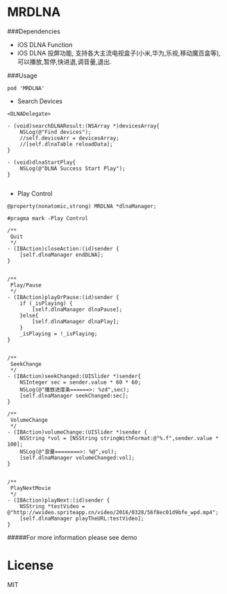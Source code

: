 # MRDLNA

###Dependencies

- iOS DLNA Function 
- iOS DLNA 投屏功能, 支持各大主流电视盒子(小米,华为,乐视,移动魔百盒等), 可以播放,暂停,快进退,调音量,退出.

###Usage

```
pod 'MRDLNA'
```


- Search Devices

```
<DLNADelegate>

- (void)searchDLNAResult:(NSArray *)devicesArray{
    NSLog(@"Find devices");
    //self.deviceArr = devicesArray;
    //[self.dlnaTable reloadData];
}

- (void)dlnaStartPlay{
    NSLog(@"DLNA Success Start Play");
}


```

- Play Control

```
@property(nonatomic,strong) MRDLNA *dlnaManager;

#pragma mark -Play Control

/**
 Quit
 */
- (IBAction)closeAction:(id)sender {
    [self.dlnaManager endDLNA];
}


/**
 Play/Pause
 */
- (IBAction)playOrPause:(id)sender {
    if (_isPlaying) {
        [self.dlnaManager dlnaPause];
    }else{
        [self.dlnaManager dlnaPlay];
    }
    _isPlaying = !_isPlaying;
}


/**
 SeekChange
 */
- (IBAction)seekChanged:(UISlider *)sender{
    NSInteger sec = sender.value * 60 * 60;
    NSLog(@"播放进度条======>: %zd",sec);
    [self.dlnaManager seekChanged:sec];
}

/**
 VolumeChange
 */
- (IBAction)volumeChange:(UISlider *)sender {
    NSString *vol = [NSString stringWithFormat:@"%.f",sender.value * 100];
    NSLog(@"音量========>: %@",vol);
    [self.dlnaManager volumeChanged:vol];
}


/**
 PlayNextMovie
 */
- (IBAction)playNext:(id)sender {
    NSString *testVideo = @"http://wvideo.spriteapp.cn/video/2016/0328/56f8ec01d9bfe_wpd.mp4";
    [self.dlnaManager playTheURL:testVideo];
}
```

#####For more information please see demo

# License
MIT


